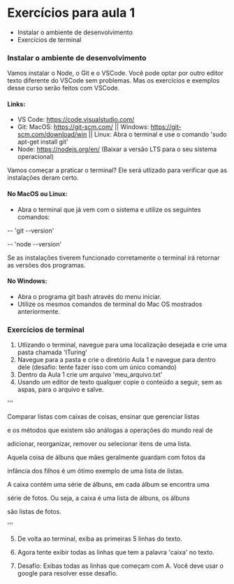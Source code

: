 # Exercícios para aula 1

- Instalar o ambiente de desenvolvimento
- Exercícios de terminal


### Instalar o ambiente de desenvolvimento

Vamos instalar o Node, o Git e o VSCode.
Você pode optar por outro editor texto diferente do VSCode sem problemas. Mas os exercícios
e exemplos desse curso serão feitos com VSCode.

#### Links:
- VS Code: https://code.visualstudio.com/
- Git: MacOS: https://git-scm.com/ || Windows: https://git-scm.com/download/win || Linux: Abra o terminal e use o comando  'sudo apt-get install git'
- Node: https://nodejs.org/en/ (Baixar a versão LTS para o seu sistema operacional)
 
Vamos começar a praticar o terminal? Ele será utlizado para verificar que as instalações deram certo.

#### No MacOS ou Linux:
- Abra o terminal que já vem com o sistema e utilize os seguintes comandos:

-- 'git --version'

-- 'node --version'

Se as instalações tiverem funcionado corretamente o terminal irá retornar as versões dos programas.

#### No Windows:
- Abra o programa git bash através do menu iniciar.
- Utilize os mesmos comandos de terminal do Mac OS mostrados anteriormente.

### Exercícios de terminal
1. Utlizando o terminal, navegue para uma localização desejada e crie uma pasta chamada 'ITuring'
2. Navegue para a pasta e crie o diretório Aula 1 e navegue para dentro dele (desafio: tente fazer isso com um único comando)
3. Dentro da Aula 1 crie um arquivo 'meu_arquivo.txt'
4. Usando um editor de texto qualquer copie o conteúdo a seguir, sem as aspas, para o arquivo e salve.


'''

Comparar listas com caixas de coisas, ensinar que gerenciar listas

e os métodos que existem são análogas a operações do mundo real de 

adicionar, reorganizar, remover ou selecionar itens de uma lista. 

Aquela coisa de álbuns que mães geralmente guardam com fotos da 

infância dos filhos é um ótimo exemplo de uma lista de listas. 

A caixa contém uma série de álbuns, em cada álbum se encontra uma 

série de fotos. Ou seja, a caixa é uma lista de álbuns, os álbuns 

são listas de fotos.


'''

5. De volta ao terminal, exiba as primeiras 5 linhas do texto.

6. Agora tente exibir todas as linhas que tem a palavra 'caixa' no texto.

7. Desafio: Exibas todas as linhas que começam com A. Você deve usar o google para resolver esse desafio.
   
